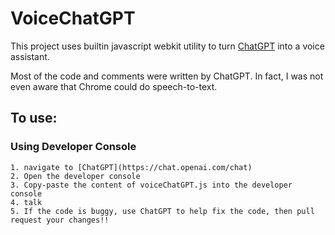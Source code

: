 # VoiceChatGPT
This project uses builtin javascript webkit utility to turn [ChatGPT](https://chat.openai.com/chat) into a voice assistant.

Most of the code and comments were written by ChatGPT. In fact, I was not even aware that Chrome could do speech-to-text.

## To use:

### Using Developer Console
    1. navigate to [ChatGPT](https://chat.openai.com/chat)
    2. Open the developer console
    3. Copy-paste the content of voiceChatGPT.js into the developer console
    4. talk
    5. If the code is buggy, use ChatGPT to help fix the code, then pull request your changes!!